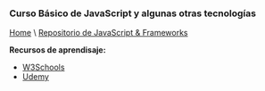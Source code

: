 
### Curso Básico de JavaScript y algunas otras tecnologías

[Home](https://profesantiago.github.io) \ [Repositorio de JavaScript & Frameworks](https://github.com/ProfeSantiago/JavaScript)


**Recursos de aprendisaje:**
- [W3Schools](https://www.w3schools.com/)
- [Udemy](https://www.udemy.com/)
 
